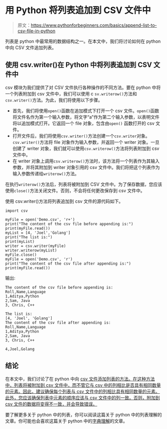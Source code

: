 # 用 Python 将列表追加到 CSV 文件中

> 原文：<https://www.pythonforbeginners.com/basics/append-list-to-csv-file-in-python>

列表是 python 中最常用的数据结构之一。在本文中，我们将讨论如何在 python 中向 CSV 文件追加列表。

## 使用 csv.writer()在 Python 中将列表追加到 CSV 文件中

csv 模块为我们提供了对 CSV 文件执行各种操作的不同方法。要在 python 中将一个列表附加到 csv 文件中，我们可以使用 c `sv.writerow()`方法和`csv.writer()`方法。为此，我们将使用以下步骤。

*   首先，我们将使用`open()`函数在追加模式下打开一个 csv 文件。`open()`函数将文件名作为第一个输入参数，将文字“a”作为第二个输入参数，以表明文件将以追加模式打开。它返回一个 file 对象，包含由`open()` 函数打开的 csv 文件。
*   打开文件后，我们将使用`csv.writer()`方法创建一个`csv.writer`对象。`csv.writer()`方法将 file 对象作为输入参数，并返回一个 writer 对象。一旦创建了 writer 对象，我们就可以使用`csv.writerow()`方法将列表附加到 csv 文件中。
*   在 writer 对象上调用`csv.writerow()`方法时，该方法将一个列表作为其输入参数，并将其附加到 writer 对象引用的 csv 文件中。我们将把这个列表作为输入参数传递给`writerow()`方法。

在执行`writerow()`方法后，列表将被附加到 CSV 文件中。为了保存数据，您应该使用`close()`方法关闭文件。否则，不会将任何更改保存到 csv 文件中。

使用 csv.writer()方法将列表追加到 csv 文件的源代码如下。

```
import csv

myFile = open('Demo.csv', 'r+')
print("The content of the csv file before appending is:")
print(myFile.read())
myList = [4, 'Joel','Golang']
print("The list is:")
print(myList)
writer = csv.writer(myFile)
writer.writerow(myList)
myFile.close()
myFile = open('Demo.csv', 'r')
print("The content of the csv file after appending is:")
print(myFile.read()) 
```

输出:

```
The content of the csv file before appending is:
Roll,Name,Language
1,Aditya,Python
2,Sam, Java
3, Chris, C++

The list is:
[4, 'Joel', 'Golang']
The content of the csv file after appending is:
Roll,Name,Language
1,Aditya,Python
2,Sam, Java
3, Chris, C++

4,Joel,Golang
```

## 结论

在本文中，我们讨论了在 python 中向 [csv 文件添加列表的方法。在这种方法中，列表将被附加到 csv 文件中，而不管它与 csv 中的列相比是否具有相同数量的元素。因此，建议确保每个列表与 csv 文件中的列相比具有相同数量的元素。此外，您应该确保列表中元素的顺序应该与 csv 文件中的列一致。否则，附加到 csv 文件的数据将变得不一致，并会导致错误。](https://www.pythonforbeginners.com/basics/append-dictionary-to-csv-file-in-python)

要了解更多关于 python 中的列表，你可以阅读这篇关于 python 中的列表理解的文章。你可能也会喜欢这篇关于 python 中的[字典理解](https://www.pythonforbeginners.com/dictionary/dictionary-comprehension-in-python)的文章。